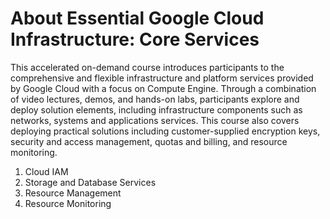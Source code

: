 # About Essential Google Cloud Infrastructure: Core Services

This accelerated on-demand course introduces participants to the comprehensive and flexible infrastructure and platform services provided by Google Cloud with a focus on Compute Engine. Through a combination of video lectures, demos, and hands-on labs, participants explore and deploy solution elements, including infrastructure components such as networks, systems and applications services. This course also covers deploying practical solutions including customer-supplied encryption keys, security and access management, quotas and billing, and resource monitoring.

1. Cloud IAM
2. Storage and Database Services
3. Resource Management
4. Resource Monitoring